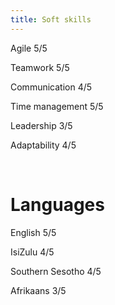 ```yaml
---
title: Soft skills
---
```


Agile 5/5

Teamwork 5/5

Communication 4/5

Time management 5/5

Leadership 3/5

Adaptability 4/5

<br />

# <strong>Languages</strong>

English 5/5

IsiZulu 4/5

Southern Sesotho 4/5

Afrikaans 3/5

